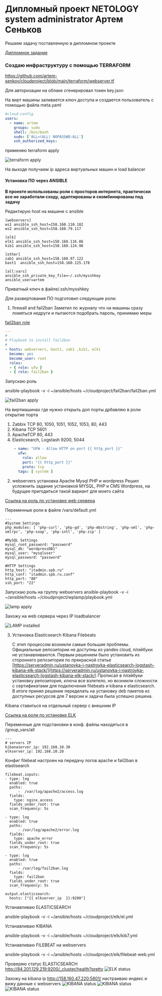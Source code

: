 # Дипломный проект NETOLOGY system administrator Артем Сеньков 

Решаем задачу поставленную в дипломном проекте


[Дипломное задание](https://github.com/netology-code/sys-diplom/blob/diplom-zabbix/README.md)

### Создаю инфраструктуру с помощью TERRAFORM 

https://github.com/artem-senkov/cloudproject/blob/main/terraform/webserver.tf

Для авторизации на облаке сгенерировал токен key.json

На вирт машины заливается ключ доступа и создается пользователь с помощью файла meta.yaml

```yaml
#cloud-config
users:
  - name: artem
    groups: sudo
    shell: /bin/bash
    sudo: ['ALL=(ALL) NOPASSWD:ALL']
    ssh_authorized_keys:

```

применяю terraform apply

![terraform apply](https://github.com/artem-senkov/cloudproject/blob/main/img/tfapply01.png)

На выходе получаем ip адреса виртуальных машин и load balancer

#### Установка ПО через ANSIBLE 

**В проекте использованы роли с просторов интернета, практически все не заработали сходу, адаптированы и скомбинированы под задачу** 

Редактирую host на машине с ansible
```
[webservers]
ws1 ansible_ssh_host=158.160.110.182
ws2 ansible_ssh_host=158.160.79.117

[elk]
elk1 ansible_ssh_host=158.160.116.86
kib1 ansible_ssh_host=158.160.124.98

[other]
zab1 ansible_ssh_host=158.160.97.122
bast1  ansible_ssh_host=158.160.125.178

[all:vars]
ansible_ssh_private_key_file=~/.ssh/mysshkey
ansible_user=artem
```
Приватный ключ в файле/.ssh/mysshkey


Для развертования ПО подготовил следующие роли:

1. firewall and fail2ban 
Заметил по журналу что на машины сразу ломяться недруги и пытаются подобрать пароль, принимаю меры

[fail2ban role](https://github.com/artem-senkov/cloudproject/tree/main/fail2ban/roles/fail2ban)

```yaml
---
#
# Playbook to install fail2ban
#
- hosts: webservers, bast1, zab1 ,kib1, elk1
  become: yes
  become_user: root
  roles:
  - { role: ufw }
  - { role: fail2ban }
```

Запускаю роль

ansible-playbook -v -i ~/ansible/hosts ~/cloudproject/fail2ban/fail2ban.yml

![fail2ban apply](https://github.com/artem-senkov/cloudproject/blob/main/img/fail2ban.png)

На виртмашинах где нужно открыть доп порты дрбавляю в роли открытие порта 

1. Zabbix TCP  80, 1050, 1051, 1052,  1053, 80, 443
2. Kibana TCP  5601
3. ApacheTCP  80, 443
4. Elasticsearch, Logstash 9200, 5044
   
```yaml
    - name: "UFW - Allow HTTP on port {{ http_port }}"
      ufw:
        rule: allow
        port: "{{ http_port }}"
        proto: tcp
      tags: [ system ]
```
2. webservers установка Apache Mysql PHP и wordpress
Решил усложнить задание установкой MYSQL, PHP и CMS Wordpress, на будущее пригодиться такой вариант для моего сайта

 [Ссылка на роль по установке web сервера](https://github.com/artem-senkov/cloudproject/tree/main/wplamp)

Переменные роли в файле /vars/default.yml
```
---
#System Settings
php_modules: [ 'php-curl', 'php-gd', 'php-mbstring', 'php-xml', 'php-xmlrpc', 'php-soap', 'php-intl', 'php-zip' ]

#MySQL Settings
mysql_root_password: "password"
mysql_db: "wordpressDB1"
mysql_user: "mysqluser"
mysql_password: "password"

#HTTP Settings
http_host: "itadmin.spb.ru"
http_conf: "itadmin.spb.ru.conf"
http_port: "80"
ssh_port: "22"
```
Запускаю роль на группу webservers
ansible-playbook -v -i ~/ansible/hosts ~/cloudproject/wplamp/playbook.yml

![lamp apply](https://github.com/artem-senkov/cloudproject/blob/main/img/lamp.png)

Захожу на web сервера через IP loadbalancer

![LAMP installed](https://github.com/artem-senkov/cloudproject/blob/main/img/lampresult.png)

3. Установка Elasticsearch Kibana Filebeats
   
   C этип процессом возникли самые большие проблемы. Официальные репозитории не доступны из yandex cloud, плэйбуки не устанавливаются. Первым решением было установить из стороннего репозитория по прекрасной статье [https://serveradmin.ru/ustanovka-i-nastroyka-elasticsearch-logstash-kibana-elk-stack/](https://serveradmin.ru/ustanovka-i-nastroyka-elasticsearch-logstash-kibana-elk-stack/) Прописал в плэйбуки установку репозитория, ключа все взлетело, но возникли сложности с сертификатами для подключения filebeats и kibana к elasticsearch. В итоге принял решение переделать на установку deb пакетов из доступных ресурсов для 7 версии и задача была успешно решена.

Kibana ставиться на отдельный сервер с внешним IP

[Ссылка на роли по установке ELK](https://github.com/artem-senkov/cloudproject/tree/main/elk)

Переменные для подстановки в конф. файлы находяться в /group_vars/all
```
---
# servers IP
kibanaserver_ip: 192.168.10.30
elkserver_ip: 192.168.10.28
```

Конфиг filebeat настроен на передачу логов apache и fail2ban в elastisearch
```
filebeat.inputs:
- type: log
  enabled: true
  paths:
      -  /var/log/apache2/access.log
  fields:
    type: nginx_access
  fields_under_root: true
  scan_frequency: 5s

- type: log
  enabled: true
  paths:
      - /var/log/apache2/error.log
  fields:
    type: apache_error
  fields_under_root: true
  scan_frequency: 5s

- type: log
  enabled: true
  paths:
      - /var/log/fail2ban.log
  fields:
    type: fail2ban
  fields_under_root: true
  scan_frequency: 5s

output.elasticsearch:
  hosts: ["{{ elkserver_ip  }}:9200"]
```
Устанавливаю ELASTICSEARCH


ansible-playbook -v -i ~/ansible/hosts ~/cloudproject/elk/el.yml


Устанавливаю KIBANA


ansible-playbook -v -i ~/ansible/hosts ~/cloudproject/elk/kib7.yml


Устанавливаю FILEBEAT на webservers


ansible-playbook -v -i ~/ansible/hosts ~/cloudproject/elk/filebeat-web.yml


Проверяю статус ELASTICSEARCH http://84.201.129.219:9200/_cluster/health?pretty
![ELK status](https://github.com/artem-senkov/cloudproject/blob/main/img/elstatus.png)

Захожу на kibana ip http://158.160.47.220:5601/ настраиваю индекс и вижу данные с webservers
![KIBANA status](https://github.com/artem-senkov/cloudproject/blob/main/img/kib1.png)
![KIBANA status](https://github.com/artem-senkov/cloudproject/blob/main/img/kib2.png)
![KIBANA status](https://github.com/artem-senkov/cloudproject/blob/main/img/kib3.png)
